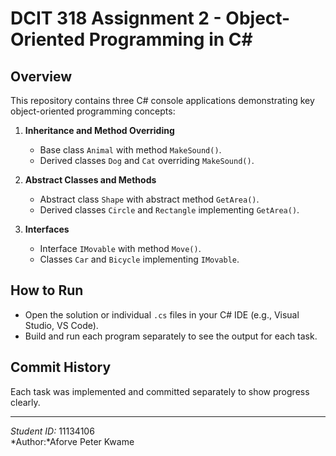 # DCIT 318 Assignment 2 - Object-Oriented Programming in C#

## Overview

This repository contains three C# console applications demonstrating key object-oriented programming concepts:

1. **Inheritance and Method Overriding**  
   - Base class `Animal` with method `MakeSound()`.  
   - Derived classes `Dog` and `Cat` overriding `MakeSound()`.

2. **Abstract Classes and Methods**  
   - Abstract class `Shape` with abstract method `GetArea()`.  
   - Derived classes `Circle` and `Rectangle` implementing `GetArea()`.

3. **Interfaces**  
   - Interface `IMovable` with method `Move()`.  
   - Classes `Car` and `Bicycle` implementing `IMovable`.

## How to Run

- Open the solution or individual `.cs` files in your C# IDE (e.g., Visual Studio, VS Code).  
- Build and run each program separately to see the output for each task.

## Commit History

Each task was implemented and committed separately to show progress clearly.

---

*Student ID:* 11134106  
*Author:*Aforve Peter Kwame

